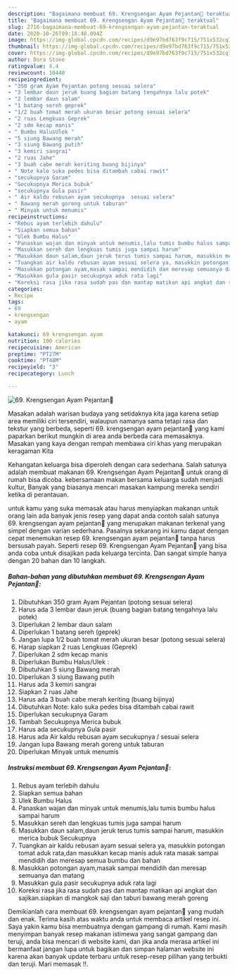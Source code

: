 ```yaml
---
description: "Bagaimana membuat 69. Krengsengan Ayam Pejantan🐔 teraktual"
title: "Bagaimana membuat 69. Krengsengan Ayam Pejantan🐔 teraktual"
slug: 2716-bagaimana-membuat-69-krengsengan-ayam-pejantan-teraktual
date: 2020-10-26T09:18:48.094Z
image: https://img-global.cpcdn.com/recipes/d9e97bd763f9c715/751x532cq70/69-krengsengan-ayam-pejantan🐔-foto-resep-utama.jpg
thumbnail: https://img-global.cpcdn.com/recipes/d9e97bd763f9c715/751x532cq70/69-krengsengan-ayam-pejantan🐔-foto-resep-utama.jpg
cover: https://img-global.cpcdn.com/recipes/d9e97bd763f9c715/751x532cq70/69-krengsengan-ayam-pejantan🐔-foto-resep-utama.jpg
author: Dora Stone
ratingvalue: 4.4
reviewcount: 10440
recipeingredient:
- "350 gram Ayam Pejantan potong sesuai selera"
- "3 lembar daun jeruk buang bagian batang tengahnya lalu potek"
- "2 lembar daun salam"
- "1 batang sereh geprek"
- "1/2 buah tomat merah ukuran besar potong sesuai selera"
- "2 ruas Lengkuas Geprek"
- "2 sdm kecap manis"
- " Bumbu HalusUlek "
- "5 siung Bawang merah"
- "3 siung Bawang putih"
- "3 kemiri sangrai"
- "2 ruas Jahe"
- "3 buah cabe merah keriting buang bijinya"
- " Note kalo suka pedes bisa ditambah cabai rawit"
- "secukupnya Garam"
- "Secukupnya Merica bubuk"
- "secukupnya Gula pasir"
- " Air kaldu rebusan ayam secukupnya  sesuai selera"
- " Bawang merah goreng untuk taburan"
- " Minyak untuk menumis"
recipeinstructions:
- "Rebus ayam terlebih dahulu"
- "Siapkan semua bahan"
- "Ulek Bumbu Halus"
- "Panaskan wajan dan minyak untuk menumis,lalu tumis bumbu halus sampai harum"
- "Masukkan sereh dan lengkuas tumis juga sampai harum"
- "Masukkan daun salam,daun jeruk terus tumis sampai harum, masukkin merica bubuk Secukupnya"
- "Tuangkan air kaldu rebusan ayam sesuai selera ya, masukkin potongan tomat aduk rata,dan masukkan kecap manis aduk rata masak sampai mendidih dan meresap semua bumbu dan bahan"
- "Masukkan potongan ayam,masak sampai mendidih dan meresap semuanya dan matang"
- "Masukkan gula pasir secukupnya aduk rata lagi"
- "Koreksi rasa jika rasa sudah pas dan mantap matikan api angkat dan sajikan.siapkan di mangkok saji dan taburi bawang merah goreng"
categories:
- Recipe
tags:
- 69
- krengsengan
- ayam

katakunci: 69 krengsengan ayam 
nutrition: 100 calories
recipecuisine: American
preptime: "PT27M"
cooktime: "PT48M"
recipeyield: "3"
recipecategory: Lunch

---
```



![69. Krengsengan Ayam Pejantan🐔](https://img-global.cpcdn.com/recipes/d9e97bd763f9c715/751x532cq70/69-krengsengan-ayam-pejantan🐔-foto-resep-utama.jpg)

Masakan adalah warisan budaya yang setidaknya kita jaga karena setiap area memiliki ciri tersendiri, walaupun namanya sama tetapi rasa dan tekstur yang berbeda, seperti 69. krengsengan ayam pejantan🐔 yang kami paparkan berikut mungkin di area anda berbeda cara memasaknya. Masakan yang kaya dengan rempah membawa ciri khas yang merupakan keragaman Kita

Kehangatan keluarga bisa diperoleh dengan cara sederhana. Salah satunya adalah membuat makanan 69. Krengsengan Ayam Pejantan🐔 untuk orang di rumah bisa dicoba. kebersamaan makan bersama keluarga sudah menjadi kultur, Banyak yang biasanya mencari masakan kampung mereka sendiri ketika di perantauan.



untuk kamu yang suka memasak atau harus menyiapkan makanan untuk orang lain ada banyak jenis resep yang dapat anda contoh salah satunya 69. krengsengan ayam pejantan🐔 yang merupakan makanan terkenal yang simpel dengan varian sederhana. Pasalnya sekarang ini kamu dapat dengan cepat menemukan resep 69. krengsengan ayam pejantan🐔 tanpa harus bersusah payah.
Seperti resep 69. Krengsengan Ayam Pejantan🐔 yang bisa anda coba untuk disajikan pada keluarga tercinta. Dan sangat simple hanya dengan 20 bahan dan 10 langkah.


<!--inarticleads1-->

##### Bahan-bahan yang dibutuhkan membuat 69. Krengsengan Ayam Pejantan🐔:

1. Dibutuhkan 350 gram Ayam Pejantan (potong sesuai selera)
1. Harus ada 3 lembar daun jeruk (buang bagian batang tengahnya lalu potek)
1. Diperlukan 2 lembar daun salam
1. Diperlukan 1 batang sereh (geprek)
1. Jangan lupa 1/2 buah tomat merah ukuran besar (potong sesuai selera)
1. Harap siapkan 2 ruas Lengkuas (Geprek)
1. Diperlukan 2 sdm kecap manis
1. Diperlukan  Bumbu Halus/Ulek :
1. Dibutuhkan 5 siung Bawang merah
1. Diperlukan 3 siung Bawang putih
1. Harus ada 3 kemiri sangrai
1. Siapkan 2 ruas Jahe
1. Harus ada 3 buah cabe merah keriting (buang bijinya)
1. Dibutuhkan  Note: kalo suka pedes bisa ditambah cabai rawit
1. Diperlukan secukupnya Garam
1. Tambah Secukupnya Merica bubuk
1. Harus ada secukupnya Gula pasir
1. Harus ada  Air kaldu rebusan ayam secukupnya / sesuai selera
1. Jangan lupa  Bawang merah goreng untuk taburan
1. Diperlukan  Minyak untuk menumis




<!--inarticleads2-->

##### Instruksi membuat  69. Krengsengan Ayam Pejantan🐔:

1. Rebus ayam terlebih dahulu
1. Siapkan semua bahan
1. Ulek Bumbu Halus
1. Panaskan wajan dan minyak untuk menumis,lalu tumis bumbu halus sampai harum
1. Masukkan sereh dan lengkuas tumis juga sampai harum
1. Masukkan daun salam,daun jeruk terus tumis sampai harum, masukkin merica bubuk Secukupnya
1. Tuangkan air kaldu rebusan ayam sesuai selera ya, masukkin potongan tomat aduk rata,dan masukkan kecap manis aduk rata masak sampai mendidih dan meresap semua bumbu dan bahan
1. Masukkan potongan ayam,masak sampai mendidih dan meresap semuanya dan matang
1. Masukkan gula pasir secukupnya aduk rata lagi
1. Koreksi rasa jika rasa sudah pas dan mantap matikan api angkat dan sajikan.siapkan di mangkok saji dan taburi bawang merah goreng




Demikianlah cara membuat 69. krengsengan ayam pejantan🐔 yang mudah dan enak. Terima kasih atas waktu anda untuk membaca artikel resep ini. Saya yakin kamu bisa membuatnya dengan gampang di rumah. Kami masih menyimpan banyak resep makanan istimewa yang sangat gampang dan teruji, anda bisa mencari di website kami, dan jika anda merasa artikel ini bermanfaat jangan lupa untuk bagikan dan simpan halaman website ini karena akan banyak update terbaru untuk resep-resep pilihan yang terbukti dan teruji. Mari memasak !!. 
